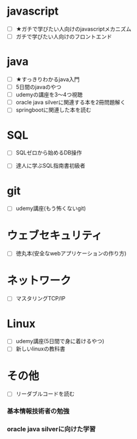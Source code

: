 # javascript
- [ ] ★ガチで学びたい人向けのjavascriptメカニズム
- [ ] ガチで学びたい人向けのフロントエンド

# java
- [ ] ★すっきりわかるjava入門
- [ ] 5日間のjavaのやつ
- [ ] udemyの講座を3～4つ視聴
- [ ] oracle java silverに関連する本を2冊問題解く
- [ ] springbootに関連した本を読む

# SQL
- [ ] SQLゼロから始めるDB操作
- [ ] 達人に学ぶSQL指南書初級者


# git
- [ ] udemy講座(もう怖くないgit)

# ウェブセキュリティ
- [ ] 徳丸本(安全なwebアプリケーションの作り方)

# ネットワーク
- [ ] マスタリングTCP/IP

# Linux
- [ ] udemy講座(5日間で身に着けるやつ)
- [ ] 新しいlinuxの教科書

# その他
- [ ] リーダブルコードを読む
### 基本情報技術者の勉強
### oracle java silverに向けた学習
